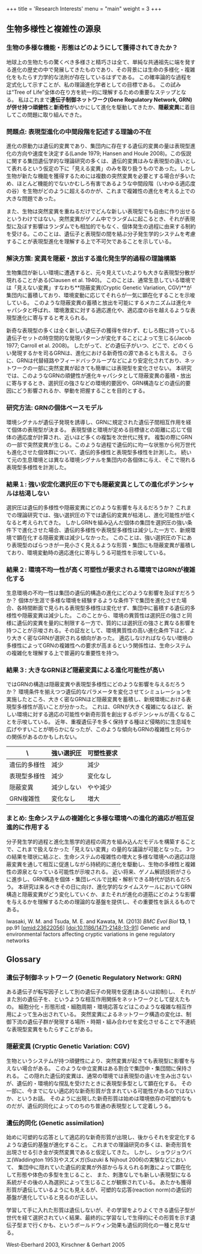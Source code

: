 +++
title = 'Research Interests'
menu = "main"
weight = 3
+++

## 生物多様性と複雑性の源泉

### 生物の多様な機能・形態はどのようにして獲得されてきたか？
地球上の生物たちの驚くべき多様さと精巧さは全て、単純な共通祖先に端を発する進化の歴史の中で発展してきたものであり、その背景には生命の多様化・複雑化をもたらす力学的な法則が存在しているはずである。
この確率論的な過程を定式化して示すことが、私の理論進化学者としての目標である。
この試みは“Tree of Life”全体の在り方を統一的に理解するための重要なステップとなる。
私はこれまで**遺伝子制御ネットワーク(Gene Regulatory Network, GRN)**が併せ持つ**頑健性**と**新奇性**がいかにして進化を駆動してきたか、**隠蔽変異**に着目してこの問題に取り組んできた。

### 問題点: 表現型進化の中間段階を記述する理論の不在
進化の原動力は遺伝的変異であり、集団内に存在する遺伝的変異の量は表現型進化の方向や速度を決定する(Lande 1979; Hansen and Houle 2008)。この仮説に関する集団遺伝学的な理論研究の多くは、遺伝的変異はみな表現型の違いとして表れるという仮定の下に「見える変異」のみを取り扱うものであった。しかし生物が新たな機能を獲得するためには複数の突然変異を必要とする場合が多いため、ほとんど機能的でないかむしろ有害であるような中間段階（いわゆる適応度の谷）を生物がどのように超えるのかが、これまで複雑性の進化を考える上での大きな問題であった。

また、生物は突然変異を重ねるだけでどんな新しい表現型でも自由に作り出せるというわけではない。突然変異がゲノム中でランダムに起こるとき、それが表現型に及ぼす影響はランダムでも相加的でもなく、個体発生の過程に由来する制約を受ける。このことは、遺伝子と表現型の間を結ぶ分子発生学的システムを考慮することが表現型進化を理解する上で不可欠であることを示している。

### 解決方策: 変異を隠蔽・放出する進化発生学的過程の理論構築
生物集団が新しい環境に遭遇すると、元々見えていたよりも大きな表現型分散が現れることがある(Clausen et al. 1940)。
このことは、通常生息している環境では「見えない変異」すなわち**隠蔽変異(Cryptic Genetic Variation, CGV)**が集団内に蓄積しており、環境変動に応じてそれらが一気に顕在化することを示唆している。
このような隠蔽変異の蓄積と放出を可能にするメカニズムは進化キャパシタと呼ばれ、環境激変に対する適応進化や、適応度の谷を越えるような表現型進化に寄与すると考えられる。

新奇な表現型の多くは全く新しい遺伝子の獲得を伴わず、むしろ既に持っている遺伝子セットの時空間的な発現パターンが変化することによって生じる(Jacob 1977; Carroll et al. 2008)。
したがって、どの遺伝子がいつ、どこで、どのくらい発現するかを司るGRNは、進化における新奇性の源であるとも言える。
さらに、GRNは代替経路やフィードバックループなどにより安定化されており、ネットワークの一部に突然変異が起きても簡単には表現型を変化させない。
本研究では、このようなGRNの頑健性が進化キャパシタとして隠蔽変異の蓄積・放出に寄与するとき、選択圧の強さなどの環境的要因や、GRN構造などの遺伝的要因にどう影響されるか、挙動を把握することを目的とする。

### 研究方法: GRNの個体ベースモデル
環境シグナルが遺伝子発現を誘導し、GRNに規定された遺伝子間相互作用を経て個体の表現型が決まる。
表現型値と環境が定める目標値との距離に応じて個体の適応度が計算され、近いほど多くの複製を次世代に残す。
複製の際にGRNの一部で突然変異が生じる。このような過程で遺伝的に均一な状態から何万世代も進化させた個体群について、遺伝的多様性と表現型多様性を計測した。
続いて元の生息環境とは異なる環境シグナルを集団内の各個体に与え、そこで現れる表現型多様性を計測した。

### 結果１: 強い安定化選択圧の下でも隠蔽変異としての進化ポテンシャルは枯渇しない
選択圧は遺伝的多様性や隠蔽変異にどのような影響を与えるだろうか？
これまでの理論研究では、強い選択圧の下では遺伝的変異が枯渇し、進化可能性が低くなると考えられてきた。
しかしGRNを組み込んだ個体の集団を選択圧の強い条件下で進化させた場合、遺伝的多様性や表現型多様性は減少した一方で、新規環境で顕在化する隠蔽変異は減少しなかった。
このことは、強い選択圧の下にあり表現型のばらつきが一見小さく見えるような形質・集団にも隠蔽変異が蓄積しており、環境変動時の適応進化に寄与しうる可能性を示唆している。

### 結果２: 環境不均一性が高く可塑性が要求される環境ではGRNが複雑化する
生息環境の不均一性は集団の遺伝的構造の進化にどのような影響を及ぼすだろうか？
個体が生涯で多様な環境を経験するような条件下で集団を進化させた場合、各時間断面で見られる表現型多様性は変化せず、集団中に蓄積する遺伝的多様性や隠蔽変異は減少した。
このことから、環境の異質性は選択圧の強さと同様に遺伝的変異を量的に制限する一方で、質的には選択圧の強さと異なる影響を持つことが示唆される。その証左として、環境異質性の高い進化条件下ほど、より大きく密なGRNが選択される傾向があった。
適応しなければならない環境の多様性によってGRNの複雑性への要求が高まるという関係性は、生命システムの複雑化を理解する上で普遍的な重要性を持つ。

### 結果３: 大きなGRNほど隠蔽変異による進化可能性が高い
ではGRNの構造は隠蔽変異や表現型多様性にどのような影響を与えるだろうか？
環境条件を揃えつつ遺伝的なパラメータを変化させてシミュレーションを実施したところ、大きく密なGRNほど隠蔽変異を蓄積し、新規環境における表現型多様性が高いことが分かった。
これは、GRNが大きく複雑になるほど、新しい環境に対する適応の可能性や新奇形質を創出するポテンシャルが高くなることを示唆している。
近年、重複遺伝子を多く保持する種ほど侵略的に生息域を広げやすいことが明らかになったが、このような傾向もGRNの複雑性と何らかの関係があるのかもしれない。

\            | 強い選択圧 | 可塑性要求
------------ | ---------- | ----------
遺伝的多様性 | 減少       | 減少
表現型多様性 | 減少       | 変化なし
隠蔽変異     | 減少しない | やや減少
GRN複雑性    | 変化なし   | 増大

### まとめ: 生命システムの複雑化と多様な環境への進化的適応が相互促進的に作用する
分子発生学的過程と進化生態学的過程の両方を組み込んだモデルを構築することで、これまで扱えなかった「見えない変異」の量的な議論が可能となった。
3つの結果を環状に結ぶと、生命システムの複雑性の増大と多様な環境への適応は隠蔽変異を通して相互に促進しながら持続的に進化を駆動し、生物の多様性と複雑性の源泉となっている可能性が示唆される。
近い将来、ゲノム解読技術がさらに進歩し、GRN構造を個体・集団レベルで比較・解析できる時代が訪れるだろう。
本研究は来るべきその日に向け、進化学的なタイムスケールにおいてGRN構造と隠蔽変異がどう変化していくか、またそれが進化の道筋にどのような影響を与えるかを理解するための理論的な基盤を提供し、その重要性を訴えるものである。

Iwasaki, W. M. and Tsuda, M. E. and Kawata, M.
(2013) *BMC Evol Biol* **13**, 1 pp.91
[[pmid:23622056](http://www.ncbi.nlm.nih.gov/pubmed/23622056)]
[[doi:10.1186/1471-2148-13-91](http://dx.doi.org/10.1186/1471-2148-13-91)]
Genetic and environmental factors affecting cryptic variations in gene regulatory networks


## Glossary

### 遺伝子制御ネットワーク (Genetic Regulatory Network: GRN)

ある遺伝子が転写因子として別の遺伝子の発現を促進(あるいは抑制)し、
それがまた別の遺伝子を、というような相互作用関係をネットワークとして捉えたもの。
細胞分化・形態形成・細胞周期・環境応答などはこのような複雑な相互作用によって生み出されている。
突然変異によるネットワーク構造の変化は、制御下流の遺伝子群が発現する場所・時期・組み合わせを変化させることで不連続な表現型変異をもたらすことがある。

### 隠蔽変異 (Cryptic Genetic Variation: CGV)

生物というシステムが持つ頑健性により、突然変異が起きても表現型に影響を与えない場合がある。
このような中立変異はある割合で集団中・集団間に保持される。
この隠れた遺伝的変異は、通常の環境では表現型の違いを生み出さないが、遺伝的・環境的な撹乱を受けたときに表現型多型として顕在化する。
その一部に、今までにない適応的な新奇形質が含まれている可能性があるのではないか、というお話。
そのように出現した新奇形質は始めは環境依存の可塑的なものだが、遺伝的同化によってのちのち普通の表現型として定着しうる。

### 遺伝的同化 (Genetic assimilation)

始めに可塑的な応答として適応的な新奇形質が出現し、後からそれを安定化するような遺伝的基盤が進化すること。
これまでの理論研究の多くは、新奇形質を出現させる引き金が突然変異であると仮定してきた。
しかし、ショウジョウバエ(Waddington 1953)やスズメガ(Suzuki & Nijhout 2006)の実験などにおいて、
集団中に隠れていた遺伝的変異が外部から与えられる刺激によって顕在化して形態や体色の多型を生じること、
また、刺激なしでも新しい表現型になる系統がその後の人為選択によって生じることが観察されている。
あたかも獲得形質が遺伝しているようにも見えるが、可塑的な応答(reaction norm)の遺伝的基盤が進化していると見るのが正しい。

学習して手に入れた形質は遺伝しないが、その学習をよりよくできる遺伝子型が世代を経て選択されていく結果、最終的に学習なしで生得的にその形質を示す遺伝子型まで行くかも、というボールドウィン効果も遺伝的同化の一種と見なせる。

West-Eberhard 2003, Kirschner & Gerhart 2005
